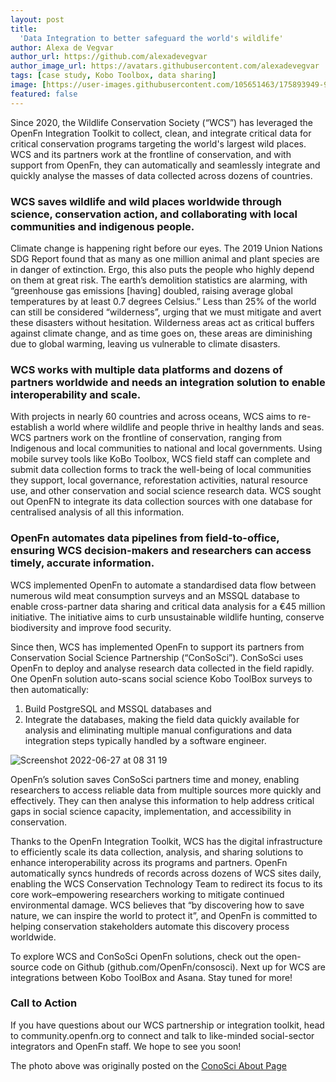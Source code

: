 ```yaml
---
layout: post
title:
  'Data Integration to better safeguard the world's wildlife'
author: Alexa de Vegvar
author_url: https://github.com/alexadevegvar
author_image_url: https://avatars.githubusercontent.com/alexadevegvar
tags: [case study, Kobo Toolbox, data sharing]
image: [https://user-images.githubusercontent.com/105651463/175893949-97827ea1-f7c6-44ca-ab1c-ac4e448054d9.png]
featured: false
---
```


Since 2020, the Wildlife Conservation Society (“WCS”) has leveraged the OpenFn Integration Toolkit to collect, clean, and integrate critical data for critical conservation programs targeting the world's largest wild places. WCS and its partners work at the frontline of conservation, and with support from OpenFn, they can automatically and seamlessly integrate and quickly analyse the masses of data collected across dozens of countries. 

### WCS saves wildlife and wild places worldwide through science, conservation action, and collaborating with local communities and indigenous people.

Climate change is happening right before our eyes. The 2019 Union Nations SDG Report found that as many as one million animal and plant species are in danger of extinction. Ergo, this also puts the people who highly depend on them at great risk. The earth’s demolition statistics are alarming, with “greenhouse gas emissions [having] doubled, raising average global temperatures by at least 0.7 degrees Celsius.” Less than 25% of the world can still be considered “wilderness”, urging that we must mitigate and avert these disasters without hesitation. Wilderness areas act as critical buffers against climate change, and as time goes on, these areas are diminishing due to global warming, leaving us vulnerable to climate disasters.

### WCS works with multiple data platforms and dozens of partners worldwide and needs an integration solution to enable interoperability and scale.

With projects in nearly 60 countries and across oceans, WCS aims to re-establish a world where wildlife and people thrive in healthy lands and seas. WCS partners work on the frontline of conservation, ranging from Indigenous and local communities to national and local governments. Using mobile survey tools like KoBo Toolbox, WCS field staff can complete and submit data collection forms to track the well-being of local communities they support, local governance, reforestation activities, natural resource use, and other conservation and social science research data. WCS sought out OpenFN to integrate its data collection sources with one database for centralised analysis of all this information.

### OpenFn automates data pipelines from field-to-office, ensuring WCS decision-makers and researchers can access timely, accurate information.

WCS implemented OpenFn to automate a standardised data flow between numerous wild meat consumption surveys and an MSSQL database to enable cross-partner data sharing and critical data analysis for a €45 million initiative. The initiative aims to curb unsustainable wildlife hunting, conserve biodiversity and improve food security.

Since then, WCS has implemented OpenFn to support its partners from Conservation Social Science Partnership (“ConSoSci”). ConSoSci uses OpenFn to deploy and analyse research data collected in the field rapidly. One OpenFn solution auto-scans social science Kobo ToolBox surveys to then automatically:
1. Build PostgreSQL and MSSQL databases and
2. Integrate the databases, making the field data quickly available for analysis and eliminating multiple manual configurations and data integration steps typically handled by a software engineer.

![Screenshot 2022-06-27 at 08 31 19](https://user-images.githubusercontent.com/105651463/175885044-f39db6df-7f89-4332-a965-bf239ebef7bc.png)

OpenFn’s solution saves ConSoSci partners time and money, enabling researchers to access reliable data from multiple sources more quickly and effectively. They can then analyse this information to help address critical gaps in social science capacity, implementation, and accessibility in conservation. 

Thanks to the OpenFn Integration Toolkit, WCS has the digital infrastructure to efficiently scale its data collection, analysis, and sharing solutions to enhance interoperability across its programs and partners. OpenFn automatically syncs hundreds of records across dozens of WCS sites daily, enabling the WCS Conservation Technology Team to redirect its focus to its core work–empowering researchers working to mitigate continued environmental damage. WCS believes that “by discovering how to save nature, we can inspire the world to protect it”, and OpenFn is committed to helping conservation stakeholders automate this discovery process worldwide.

To explore WCS and ConSoSci OpenFn solutions, check out the open-source code on Github (github.com/OpenFn/consosci). Next up for WCS are integrations between Kobo ToolBox and Asana. Stay tuned for more!

### Call to Action
If you have questions about our WCS partnership or integration toolkit, head to community.openfn.org to connect and talk to like-minded social-sector integrators and OpenFn staff. We hope to see you soon!

The photo above was originally posted on the
[ConoSci About Page](https://consosci.org)
